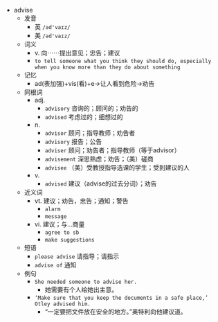 - advise
  - 发音
    - 英 `/əd'vaɪz/`
    - 美 `/əd'vaɪz/`
  - 词义
    - v. 向⋯⋯提出意见；忠告；建议
    - `to tell someone what you think they should do, especially when you know more than they do about something`
  - 记忆
    - ad(表加强)+vis(看)+e→让人看到危险→劝告
  - 同根词
    - adj.
      - `advisory` 咨询的；顾问的；劝告的
      - `advised` 考虑过的；细想过的
    - n.
      - `advisor` 顾问；指导教师；劝告者
      - `advisory` 报告；公告
      - `adviser` 顾问；劝告者；指导教师（等于advisor）
      - `advisement` 深思熟虑；劝告；（美）磋商
      - `advisee` （美）受教授指导选课的学生；受到建议的人
    - v.
      - `advised` 建议（advise的过去分词）；劝告
  - 近义词
    - vt. 建议；劝告，忠告；通知；警告
      - `alarm`
      - `message`
    - vi. 建议；与…商量
      - `agree to sb`
      - `make suggestions`
  - 短语
    - `please advise` 请指导；请指示 
    - `advise of` 通知 
  - 例句
    - `She needed someone to advise her.`
      - 她需要有个人给她出主意。
    - `‘Make sure that you keep the documents in a safe place,’ Otley advised him.`
      - “一定要把文件放在安全的地方。”奥特利向他建议道。

